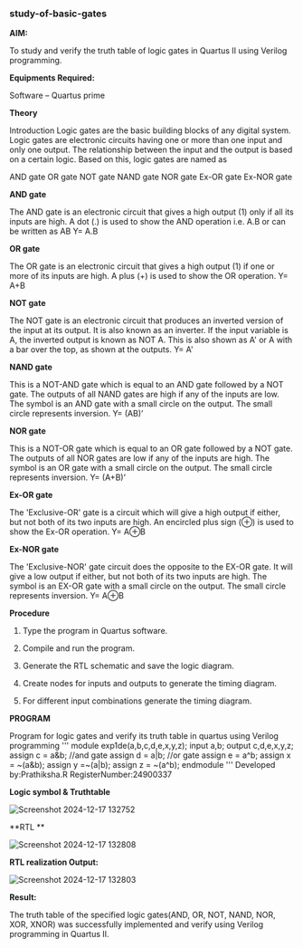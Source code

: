 ### study-of-basic-gates

**AIM:** 

To study and verify the truth table of logic gates in Quartus II using Verilog programming.

**Equipments Required:**

Software – Quartus prime 

**Theory**

Introduction Logic gates are the basic building blocks of any digital system. Logic gates are electronic circuits having one or more than one input and only one output. The relationship between the input and the output is based on a certain logic. Based on this, logic gates are named as

AND gate OR gate NOT gate NAND gate NOR gate Ex-OR gate Ex-NOR gate

**AND gate**

The AND gate is an electronic circuit that gives a high output (1) only if all its inputs are high. A dot (.) is used to show the AND operation i.e. A.B or can be written as AB
Y= A.B

**OR gate** 

The OR gate is an electronic circuit that gives a high output (1) if one or more of its inputs are high. A plus (+) is used to show the OR operation.
Y= A+B

**NOT gate**

The NOT gate is an electronic circuit that produces an inverted version of the input at its output. It is also known as an inverter. If the input variable is A, the inverted output is known as NOT A. This is also shown as A' or A with a bar over the top, as shown at the outputs.
Y= A'

**NAND gate**

This is a NOT-AND gate which is equal to an AND gate followed by a NOT gate. The outputs of all NAND gates are high if any of the inputs are low. The symbol is an AND gate with a small circle on the output. The small circle represents inversion.
Y= (AB)’

**NOR gate**

This is a NOT-OR gate which is equal to an OR gate followed by a NOT gate. The outputs of all NOR gates are low if any of the inputs are high. The symbol is an OR gate with a small circle on the output. The small circle represents inversion.
Y= (A+B)’

**Ex-OR gate**

The 'Exclusive-OR' gate is a circuit which will give a high output if either, but not both of its two inputs are high. An encircled plus sign (⊕) is used to show the Ex-OR operation.
Y= A⊕B

**Ex-NOR gate**

The 'Exclusive-NOR' gate circuit does the opposite to the EX-OR gate. It will give a low output if either, but not both of its two inputs are high. The symbol is an EX-OR gate with a small circle on the output. The small circle represents inversion.
Y= A⊕B

**Procedure** 

1.	Type the program in Quartus software.

2.	Compile and run the program.

3.	Generate the RTL schematic and save the logic diagram.

4.	Create nodes for inputs and outputs to generate the timing diagram.

5.	For different input combinations generate the timing diagram.


**PROGRAM**

Program for logic gates and verify its truth table in quartus using Verilog programming
'''
module exp1de(a,b,c,d,e,x,y,z);
input a,b;
output c,d,e,x,y,z;
assign c = a&b; //and gate
assign d = a|b; //or gate
assign e = a^b; 
assign x = ~(a&b);
assign y =~(a|b);
assign z = ~(a^b);
endmodule
'''
 Developed by:Prathiksha.R RegisterNumber:24900337 
 
**Logic symbol & Truthtable**

![Screenshot 2024-12-17 132752](https://github.com/user-attachments/assets/232cd131-02eb-4b58-90a5-df7842bb1894)



**RTL **

![Screenshot 2024-12-17 132808](https://github.com/user-attachments/assets/72317d0a-4269-4be2-b2e3-5feb86902f8d)



**RTL realization Output:** 

![Screenshot 2024-12-17 132803](https://github.com/user-attachments/assets/9b748477-27e7-4652-92b2-a9012391da10)

**Result:**

The truth table of the specified logic gates(AND, OR, NOT, NAND, NOR, XOR, XNOR) was successfully implemented and verify using Verilog programming in Quartus II.


